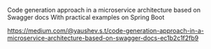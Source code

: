Code generation approach in a microservice architecture based on Swagger docs
With practical examples on Spring Boot

https://medium.com/@yaushev.s.t/code-generation-approach-in-a-microservice-architecture-based-on-swagger-docs-ec1b2c1f2fb9
